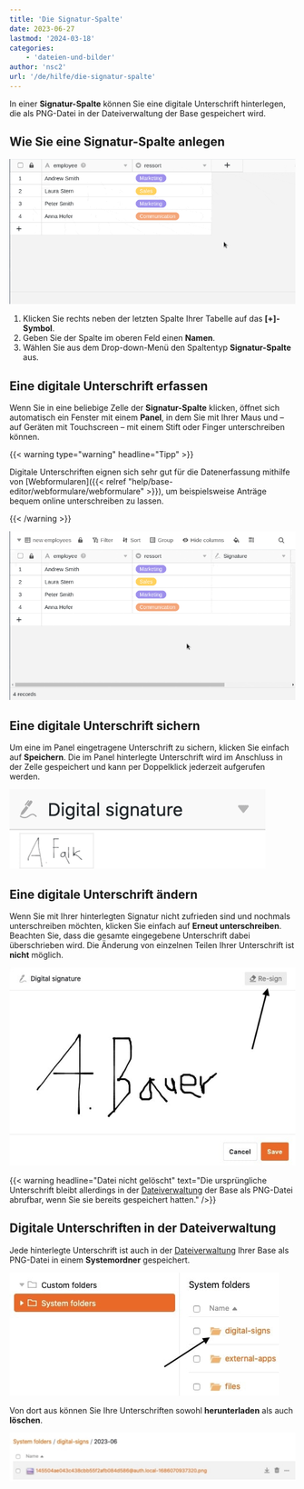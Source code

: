 ```yaml
---
title: 'Die Signatur-Spalte'
date: 2023-06-27
lastmod: '2024-03-18'
categories:
    - 'dateien-und-bilder'
author: 'nsc2'
url: '/de/hilfe/die-signatur-spalte'
---
```


In einer **Signatur-Spalte** können Sie eine digitale Unterschrift hinterlegen, die als PNG-Datei in der Dateiverwaltung der Base gespeichert wird.

## Wie Sie eine Signatur-Spalte anlegen

![Eine Signatur-Spalte anlegen](images/add-a-signature-column-to-your-table-4.gif)

1. Klicken Sie rechts neben der letzten Spalte Ihrer Tabelle auf das **\[+\]-Symbol**.
2. Geben Sie der Spalte im oberen Feld einen **Namen**.
3. Wählen Sie aus dem Drop-down-Menü den Spaltentyp **Signatur-Spalte** aus.

## Eine digitale Unterschrift erfassen

Wenn Sie in eine beliebige Zelle der **Signatur-Spalte** klicken, öffnet sich automatisch ein Fenster mit einem **Panel**, in dem Sie mit Ihrer Maus und – auf Geräten mit Touchscreen – mit einem Stift oder Finger unterschreiben können.

{{< warning  type="warning" headline="Tipp" >}}

Digitale Unterschriften eignen sich sehr gut für die Datenerfassung mithilfe von [Webformularen]({{< relref "help/base-editor/webformulare/webformulare" >}}), um beispielsweise Anträge bequem online unterschreiben zu lassen.

{{< /warning >}}

!["Eine Unterschrift in einer Signatur-Spalte hinterlegen](images/add-a-signature-into-a-signature-column-1.gif)

## Eine digitale Unterschrift sichern

Um eine im Panel eingetragene Unterschrift zu sichern, klicken Sie einfach auf **Speichern**. Die im Panel hinterlegte Unterschrift wird im Anschluss in der Zelle gespeichert und kann per Doppelklick jederzeit aufgerufen werden.

![In einer Signatur-Spalte gespeicherte Unterschrift ](images/stored-signatur-in-cell-1.png)

## Eine digitale Unterschrift ändern

Wenn Sie mit Ihrer hinterlegten Signatur nicht zufrieden sind und nochmals unterschreiben möchten, klicken Sie einfach auf **Erneut unterschreiben**. Beachten Sie, dass die gesamte eingegebene Unterschrift dabei überschrieben wird. Die Änderung von einzelnen Teilen Ihrer Unterschrift ist **nicht** möglich.

![Erneut im Signatur-Panel unterschreiben](images/resign.jpg)

{{< warning  headline="Datei nicht gelöscht"  text="Die ursprüngliche Unterschrift bleibt allerdings in der [Dateiverwaltung](https://seatable.io/docs/dateien-und-bilder/das-dateimanagement-einer-base/) der Base als PNG-Datei abrufbar, wenn Sie sie bereits gespeichert hatten." />}}

## Digitale Unterschriften in der Dateiverwaltung

Jede hinterlegte Unterschrift ist auch in der [Dateiverwaltung](https://seatable.io/docs/dateien-und-bilder/das-dateimanagement-einer-base/) Ihrer Base als PNG-Datei in einem **Systemordner** gespeichert.

![Ordner im Dateimanagement Ihrer Base, in dem Ihre Signaturen gespeichert werden ](images/stored-signatures-in-filemanagement.jpg)

Von dort aus können Sie Ihre Unterschriften sowohl **herunterladen** als auch **löschen**.

![](images/Bild-06.06.23-um-19.18-511x87.jpg)
